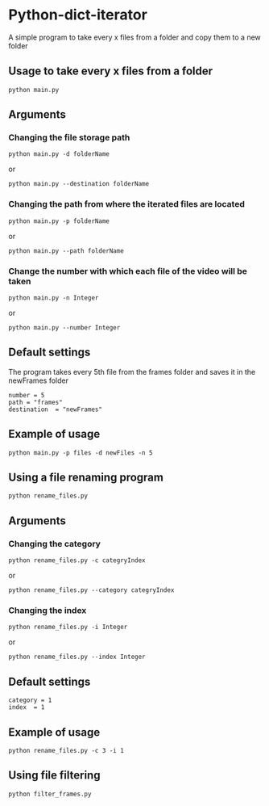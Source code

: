 # Python-dict-iterator
 A simple program to take every x files from a folder and copy them to a new folder

## Usage to take every x files from a folder
```
python main.py
```

## Arguments
### Changing the file storage path
```
python main.py -d folderName
```
or
```
python main.py --destination folderName
```
### Changing the path from where the iterated files are located
```
python main.py -p folderName
```
or
```
python main.py --path folderName
```
### Change the number with which each file of the video will be taken
```
python main.py -n Integer
```
or
```
python main.py --number Integer
```
## Default settings
The program takes every 5th file from the frames folder and saves it in the newFrames folder
```
number = 5
path = "frames"
destination  = "newFrames"
```
## Example of usage
```
python main.py -p files -d newFiles -n 5
```

## Using a file renaming program
```
python rename_files.py
```

## Arguments
### Changing the category
```
python rename_files.py -c categryIndex
```
or
```
python rename_files.py --category categryIndex
```
### Changing the index
```
python rename_files.py -i Integer
```
or
```
python rename_files.py --index Integer
```
## Default settings
```
category = 1
index  = 1
```
## Example of usage
```
python rename_files.py -c 3 -i 1
```

## Using file filtering
```
python filter_frames.py
```
